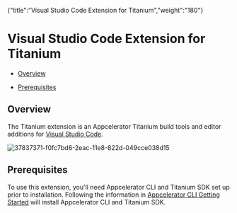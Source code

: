 {"title":"Visual Studio Code Extension for Titanium","weight":"180"} 

# Visual Studio Code Extension for Titanium

*   [Overview](#Overview)
    
*   [Prerequisites](#Prerequisites)
    

## Overview

The Titanium extension is an Appcelerator Titanium build tools and editor additions for [Visual Studio Code](https://code.visualstudio.com/).

![37837371-f0fc7bd6-2eac-11e8-822d-049cce038d15](/Images/appc/download/attachments/60130831/37837371-f0fc7bd6-2eac-11e8-822d-049cce038d15.png)

## Prerequisites

To use this extension, you'll need Appcelerator CLI and Titanium SDK set up prior to installation. Following the information in [Appcelerator CLI Getting Started](/docs/appc/Appcelerator_CLI/Appcelerator_CLI_Getting_Started/) will install Appcelerator CLI and Titanium SDK.